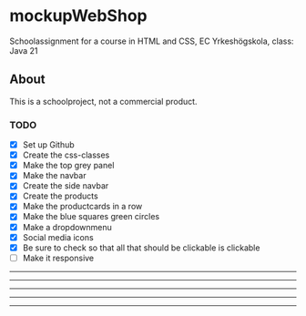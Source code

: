 # mockupWebShop
Schoolassignment for a course in HTML and CSS, EC Yrkeshögskola, class: Java 21

## About
This is a schoolproject, not a commercial product. 

### TODO 
- [x] Set up Github
- [x] Create the css-classes
- [x] Make the top grey panel
- [x] Make the navbar
- [x] Create the side navbar
- [x] Create the products
- [x] Make the productcards in  a row 
- [x] Make the blue squares green circles
- [x] Make a dropdownmenu
- [x] Social media icons
- [x] Be sure to check so that all that should be clickable is clickable 
- [ ] Make it responsive 
---
---
---
---
---